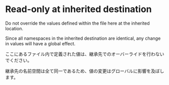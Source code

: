 # Read-only at inherited destination

Do not override the values defined within the file here at the inherited location.

Since all namespaces in the inherited destination are identical, any change in values will have a global effect.

ここにあるファイル内で定義された値は、継承先でのオーバーライドを行わないでください。

継承先の名前空間は全て同一であるため、値の変更はグローバルに影響を及ぼします。
